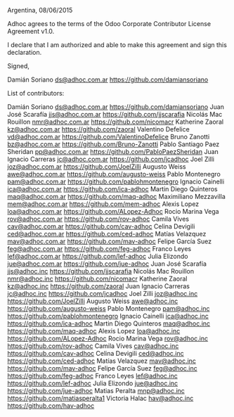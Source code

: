 Argentina, 08/06/2015

Adhoc agrees to the terms of the Odoo Corporate Contributor License Agreement v1.0.

I declare that I am authorized and able to make this agreement and sign this declaration.

Signed,

Damián Soriano ds@adhoc.com.ar https://github.com/damiansoriano

List of contributors:

Damián Soriano ds@adhoc.com.ar https://github.com/damiansoriano
Juan José Scarafía jjs@adhoc.com.ar https://github.com/jjscarafia
Nicolás Mac Rouillon nmr@adhoc.com.ar https://github.com/nicomacr
Katherine Zaoral kz@adhoc.com.ar https://github.com/zaoral
Valentino Defelice vd@adhoc.com.ar https://github.com/ValentinoDefelice
Bruno Zanotti bz@adhoc.com.ar https://github.com/Bruno-Zanotti
Pablo Santiago Paez Sheridan pp@adhoc.com.ar https://github.com/PabloPaezSheridan
Juan Ignacio Carreras jc@adhoc.com.ar https://github.com/jcadhoc
Joel Zilli joz@adhoc.com.ar https://github.com/JoelZilli
Augusto Weiss awe@adhoc.com.ar https://github.com/augusto-weiss
Pablo Montenegro pam@adhoc.com.ar https://github.com/pablohmontenegro
Ignacio Cainelli ica@adhoc.com.ar https://github.com/ica-adhoc
Martin Diego Quinteros maq@adhoc.com.ar https://github.com/maq-adhoc
Maximiliano Mezzavilla mem@adhoc.com.ar https://github.com/mem-adhoc
Alexis Lopez loa@adhoc.com.ar https://github.com/ALopez-Adhoc
Rocio Marina Vega rov@adhoc.com.ar https://github.com/rov-adhoc
Camila Vives cav@adhoc.com.ar https://github.com/cav-adhoc
Celina Devigili ced@adhoc.com.ar https://github.com/ced-adhoc
Matías Velazquez mav@adhoc.com.ar https://github.com/mav-adhoc
Felipe García Suez feg@adhoc.com.ar https://github.com/feg-adhoc
Franco Leyes lef@adhoc.com.ar https://github.com/lef-adhoc
Julia Elizondo jue@adhoc.com.ar https://github.com/jue-adhoc
Juan José Scarafía jjs@adhoc.inc https://github.com/jjscarafia
Nicolás Mac Rouillon nmr@adhoc.inc https://github.com/nicomacr
Katherine Zaoral kz@adhoc.inc https://github.com/zaoral
Juan Ignacio Carreras jc@adhoc.inc https://github.com/jcadhoc
Joel Zilli joz@adhoc.inc https://github.com/JoelZilli
Augusto Weiss awe@adhoc.inc https://github.com/augusto-weiss
Pablo Montenegro pam@adhoc.inc https://github.com/pablohmontenegro
Ignacio Cainelli ica@adhoc.inc https://github.com/ica-adhoc
Martin Diego Quinteros maq@adhoc.inc https://github.com/maq-adhoc
Alexis Lopez loa@adhoc.inc https://github.com/ALopez-Adhoc
Rocio Marina Vega rov@adhoc.inc https://github.com/rov-adhoc
Camila Vives cav@adhoc.inc https://github.com/cav-adhoc
Celina Devigili ced@adhoc.inc https://github.com/ced-adhoc
Matías Velazquez mav@adhoc.inc https://github.com/mav-adhoc
Felipe García Suez feg@adhoc.inc https://github.com/feg-adhoc
Franco Leyes lef@adhoc.inc https://github.com/lef-adhoc
Julia Elizondo jue@adhoc.inc https://github.com/jue-adhoc
Matias Peralta mnp@adhoc.inc https://github.com/matiasperalta1
Victoria Halac hav@adhoc.inc https://github.com/hav-adhoc
